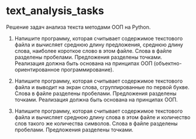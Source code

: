 # text_analysis_tasks
Решение задач анализа текста методами ООП на Python.

1. Напишите программу, которая считывает содержимое текстового файла и вычисляет среднюю длину предложения, среднюю длину слова, наиболее короткое слово в этом файле. Слова в файле разделены пробелами. Предложения разделены точками. Реализация должна быть основана на принципах ООП (объектно-ориентированное программирование).

2. Напишите программу, которая считывает содержимое текстового файла и выводит на экран слова, сгруппированные по первой букве. Слова в файле разделены пробелами. Предложения разделены точками. Реализация должна быть основана на принципах ООП.

3. Напишите программу, которая считывает содержимое текстового файла и вычисляет среднюю длину слова в этом файле и количество слов такого же количества символов. Слова в файле разделены пробелами. Предложения разделены точками.
